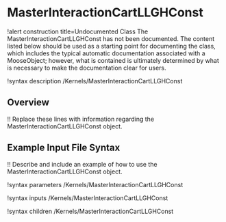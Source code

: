 # MasterInteractionCartLLGHConst

!alert construction title=Undocumented Class
The MasterInteractionCartLLGHConst has not been documented. The content listed below should be used as a starting point for
documenting the class, which includes the typical automatic documentation associated with a
MooseObject; however, what is contained is ultimately determined by what is necessary to make the
documentation clear for users.

!syntax description /Kernels/MasterInteractionCartLLGHConst

## Overview

!! Replace these lines with information regarding the MasterInteractionCartLLGHConst object.

## Example Input File Syntax

!! Describe and include an example of how to use the MasterInteractionCartLLGHConst object.

!syntax parameters /Kernels/MasterInteractionCartLLGHConst

!syntax inputs /Kernels/MasterInteractionCartLLGHConst

!syntax children /Kernels/MasterInteractionCartLLGHConst

